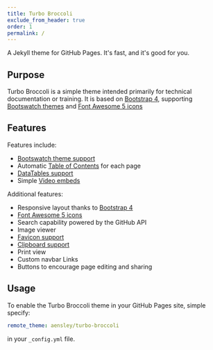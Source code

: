 ```yaml
---
title: Turbo Broccoli
exclude_from_header: true
order: 1
permalink: /
---
```


A Jekyll theme for GitHub Pages. It's fast, and it's good for you.

## Purpose

Turbo Broccoli is a simple theme intended primarily for technical documentation or training. It is based on [Bootstrap 4](https://getbootstrap.com/), supporting [Bootswatch themes](https://bootswatch.com/) and [Font Awesome 5 icons](https://fontawesome.com/)

## Features

Features include:

* [Bootswatch theme support](Themes)
* Automatic [Table of Contents](Table-of-Contents) for each page
* [DataTables support](DataTables)
* Simple [Video embeds](Videos)

Additional features:

* Responsive layout thanks to [Bootstrap 4](https://getbootstrap.com/)
* [Font Awesome 5 icons](https://fontawesome.com/)
* Search capability powered by the GitHub API
* Image viewer
* [Favicon support](https://realfavicongenerator.net/)
* [Clipboard support](https://clipboardjs.com/)
* Print view
* Custom navbar Links
* Buttons to encourage page editing and sharing

## Usage

To enable the Turbo Broccoli theme in your GitHub Pages site, simple specify:

```yaml
remote_theme: aensley/turbo-broccoli
```

in your `_config.yml` file.
